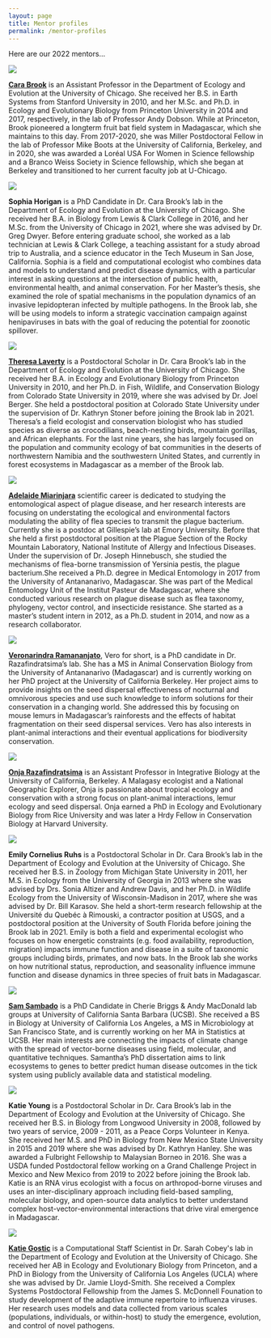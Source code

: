 ```yaml
---
layout: page
title: Mentor profiles
permalink: /mentor-profiles
---
```

Here are our 2022 mentors...

<img src="/assets/mentors/brook,cara.jpeg" class="rounded float-start img-profile" />

**[Cara Brook](https://brooklab.org/)** is an Assistant Professor in the Department of Ecology and Evolution at the University of Chicago. She received her B.S. in Earth Systems from Stanford University in 2010, and her M.Sc. and Ph.D. in Ecology and Evolutionary Biology from Princeton University in 2014 and 2017, respectively, in the lab of Professor Andy Dobson. While at Princeton, Brook pioneered a longterm fruit bat field system in Madagascar, which she maintains to this day. From 2017-2020, she was Miller Postdoctoral Fellow in the lab of Professor Mike Boots at the University of California, Berkeley, and in 2020, she was awarded a Loréal USA For Women in Science fellowship and a Branco Weiss Society in Science fellowship, which she began at Berkeley and transitioned to her current faculty job at U-Chicago.

<img src="/assets/mentors/horigan,sophia.jpeg" class="rounded float-start img-profile" />

**Sophia Horigan** is a PhD Candidate in Dr. Cara Brook’s lab in the Department of Ecology and Evolution at the University of Chicago. She received her B.A. in Biology from Lewis & Clark College in 2016, and her M.Sc. from the University of Chicago in 2021, where she was advised by Dr. Greg Dwyer. Before entering graduate school, she worked as a lab technician at Lewis & Clark College, a teaching assistant for a study abroad trip to Australia, and a science educator in the Tech Museum in San Jose, California. Sophia is a field and computational ecologist who combines data and models to understand and predict disease dynamics, with a particular interest in asking questions at the intersection of public health, environmental health, and animal conservation. For her Master’s thesis, she examined the role of spatial mechanisms in the population dynamics of an invasive lepidopteran infected by multiple pathogens. In the Brook lab, she will be using models to inform a strategic vaccination campaign against henipaviruses in bats with the goal of reducing the potential for zoonotic spillover.

<img src="/assets/mentors/laverty,theresa.jpg" class="rounded float-start img-profile" />

**[Theresa Laverty](https://theresalaverty.weebly.com/)** is a Postdoctoral Scholar in Dr. Cara Brook’s lab in the Department of Ecology and Evolution at the University of Chicago. She received her B.A. in Ecology and Evolutionary Biology from Princeton University in 2010, and her Ph.D. in Fish, Wildlife, and Conservation Biology from Colorado State University in 2019, where she was advised by Dr. Joel Berger. She held a postdoctoral position at Colorado State University under the supervision of Dr. Kathryn Stoner before joining the Brook lab in 2021. Theresa’s a field ecologist and conservation biologist who has studied species as diverse as crocodilians, beach-nesting birds, mountain gorillas, and African elephants. For the last nine years, she has largely focused on the population and community ecology of bat communities in the deserts of northwestern Namibia and the southwestern United States, and currently in forest ecosystems in Madagascar as a member of the Brook lab.

<img src="/assets/mentors/miarinjara,adelaide.jpg" class="rounded float-start img-profile" />

**[Adelaide Miarinjara](https://adelaidemiarinjara.com/)** scientific career is dedicated to studying the entomological aspect of plague disease, and her research interests are focusing on understating the ecological and environmental factors modulating the ability of flea species to transmit the plague bacterium. Currently she is a postdoc at Gillespie’s lab at Emory University. Before that she held a first postdoctoral position at the Plague Section of the Rocky Mountain Laboratory, National Institute of Allergy and Infectious Diseases. Under the supervision of Dr. Joseph Hinnebusch, she studied the mechanisms of flea-borne transmission of Yersinia pestis, the plague bacterium.She received a Ph.D. degree in Medical Entomology in 2017 from the University of Antananarivo, Madagascar. She was part of the Medical Entomology Unit of the Institut Pasteur de Madagascar, where she conducted various research on plague disease such as flea taxonomy, phylogeny, vector control, and insecticide resistance. She started as a master’s student intern in 2012, as a Ph.D. student in 2014, and now as a  research collaborator.

<img src="/assets/mentors/ramananjato,veronarindra.jpg" class="rounded float-start img-profile" />

**[Veronarindra Ramananjato](https://www.razafindratsima.org/lab-members.html)**, Vero for short, is a PhD candidate in Dr. Razafindratsima’s lab. She has a MS in Animal Conservation Biology from the University of Antananarivo (Madagascar) and is currently working on her PhD project at the University of California Berkeley. Her project aims to provide insights on the seed dispersal effectiveness of nocturnal and omnivorous species and use such knowledge to inform solutions for their conservation in a changing world. She addressed this by focusing on mouse lemurs in Madagascar’s rainforests and the effects of habitat fragmentation on their seed dispersal services. Vero has also interests in plant-animal interactions and their eventual applications for biodiversity conservation.

<img src="/assets/mentors/razafindratsima,onja.jpg" class="rounded float-start img-profile" />

**[Onja Razafindratsima](https://www.razafindratsima.org/)** is an Assistant Professor in Integrative Biology at the University of California, Berkeley. A Malagasy ecologist and a National Geographic Explorer, Onja is passionate about tropical ecology and conservation with a strong focus on plant-animal interactions, lemur ecology and seed dispersal. Onja earned a PhD in Ecology and Evolutionary Biology from Rice University and was later a Hrdy Fellow in Conservation Biology at Harvard University.

<img src="/assets/mentors/ruhs,emily.jpg" class="rounded float-start img-profile" />

**Emily Cornelius Ruhs** is a Postdoctoral Scholar in Dr. Cara Brook’s lab in the Department of Ecology and Evolution at the University of Chicago. She received her B.S. in Zoology from Michigan State University in 2011, her M.S. in Ecology from the University of Georgia in 2013 where she was advised by Drs. Sonia Altizer and Andrew Davis, and her Ph.D. in Wildlife Ecology from the University of Wisconsin-Madison in 2017, where she was advised by Dr. Bill Karasov. She held a short-term research fellowship at the Université du Quebéc à Rimouski, a contractor position at USGS, and a postdoctoral position at the University of South Florida before joining the Brook lab in 2021. Emily is both a field and experimental ecologist who focuses on how energetic constraints (e.g. food availability, reproduction, migration) impacts immune function and disease in a suite of taxonomic groups including birds, primates, and now bats. In the Brook lab she works on how nutritional status, reproduction, and seasonality influence immune function and disease dynamics in three species of fruit bats in Madagascar.

<img src="/assets/mentors/sambado,sam.jpg" class="rounded float-start img-profile" />

**[Sam Sambado](https://samsambado.weebly.com/about.html)** is a PhD Candidate in Cherie Briggs & Andy MacDonald lab groups at University of California Santa Barbara (UCSB). She received a BS in Biology at University of California Los Angeles, a MS in Microbiology at San Francisco State, and is currently working on her MA in Statistics at UCSB. Her main interests are connecting the impacts of climate change with the spread of vector-borne diseases using field, molecular, and quantitative techniques. Samantha’s PhD dissertation aims to link ecosystems to genes to better predict human disease outcomes in the tick system using publicly available data and statistical modeling.

<img src="/assets/mentors/young,katie.jpg" class="rounded float-start img-profile" />

**Katie Young** is a Postdoctoral Scholar in Dr. Cara Brook’s lab in the Department of Ecology and Evolution at the University of Chicago. She received her B.S. in Biology from Longwood University in 2008, followed by two years of service, 2009 - 2011, as a Peace Corps Volunteer in Kenya. She received her M.S. and PhD in Biology from New Mexico State University in 2015 and 2019 where she was advised by Dr. Kathryn Hanley. She was awarded a Fulbright Fellowship to Malaysian Borneo in 2016. She was a USDA funded Postdoctoral fellow working on a Grand Challenge Project in Mexico and New Mexico from 2019 to 2022 before joining the Brook lab. Katie is an RNA virus ecologist with a focus on arthropod-borne viruses and uses an inter-disciplinary approach including field-based sampling, molecular biology, and open-source data analytics to better understand complex host-vector-environmental interactions that drive viral emergence in Madagascar.


<img src="/assets/mentors/gostic,katie.jpg" class="rounded float-start img-profile" />

**[Katie Gostic](https://kgostic.github.io)** is a Computational Staff Scientist in Dr. Sarah Cobey's lab in the Department of Ecology and Evolution at the University of Chicago. She received her AB in Ecology and Evolutionary Biology from Princeton, and a PhD in Biology from the University of California Los Angeles (UCLA) where she was advised by Dr. Jamie Lloyd-Smith. She received a Complex Systems Postdoctoral Fellowship from the James S. McDonnell Founation to study development of the adaptive immune repertoire to influenza viruses. Her research uses models and data collected from various scales (populations, individuals, or within-host) to study the emergence, evolution, and control of novel pathogens. 
